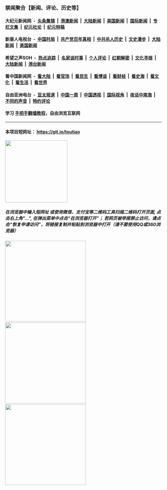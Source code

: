 ### 禁闻聚合【新闻、评论、历史等】

#### 大纪元新闻网 &nbsp;-&nbsp; [头条集锦](indexes/E头条集锦.md?t=02170402) &nbsp;|&nbsp; [港澳新闻](indexes/E港澳新闻.md?t=02170402)  &nbsp;|&nbsp; [大陆新闻](indexes/E大陆新闻.md?t=02170402) &nbsp;|&nbsp; [美国新闻](indexes/E美国新闻.md?t=02170402) &nbsp;|&nbsp; [国际新闻](indexes/E国际新闻.md?t=02170402) &nbsp;|&nbsp; [专栏文集](indexes/E专栏文集.md?t=02170402) &nbsp;|&nbsp; [纪元社论](indexes/E纪元社论.md?t=02170402) &nbsp;|&nbsp; [纪元特稿](indexes/E纪元特稿.md?t=02170402) 

#### 新唐人电视台 &nbsp;-&nbsp; [中国时局](indexes/N中国时局.md?t=02170402) &nbsp;|&nbsp; [共产党百年真相](indexes/N共产党百年真相.md?t=02170402) &nbsp;|&nbsp; [中共杀人历史](indexes/N中共杀人历史.md?t=02170402) &nbsp;|&nbsp; [文史漫步](indexes/N文史漫步.md?t=02170402) &nbsp;|&nbsp; [大陆新闻](indexes/N大陆新闻.md?t=02170402) &nbsp;|&nbsp; [美国新闻](indexes/N美国新闻.md?t=02170402)

#### 希望之声SOH &nbsp;-&nbsp; [热点追踪](indexes/H热点追踪.md?t=02170402) &nbsp;|&nbsp; [名家谈时事](indexes/H名家谈时事.md?t=02170402) &nbsp;|&nbsp; [个人评论](indexes/H个人评论.md?t=02170402)  &nbsp;|&nbsp; [红朝解密](indexes/H红朝解密.md?t=02170402) &nbsp;|&nbsp; [文化寻根](indexes/H文化寻根.md?t=02170402) &nbsp;|&nbsp; [大陆新闻](indexes/H大陆新闻.md?t=02170402) &nbsp;|&nbsp; [港台新闻](indexes/H港台新闻.md?t=02170402)

#### 看中国新闻网 &nbsp;-&nbsp; [看大陆](indexes/S看大陆.md?t=02170402) &nbsp;|&nbsp; [看官场](indexes/S看官场.md?t=02170402) &nbsp;|&nbsp; [看民生](indexes/S看民生.md?t=02170402)  &nbsp;|&nbsp; [看博谈](indexes/S看博谈.md?t=02170402) &nbsp;|&nbsp; [看财经](indexes/S看财经.md?t=02170402) &nbsp;|&nbsp; [看史海](indexes/S看史海.md?t=02170402) &nbsp;|&nbsp; [看文化](indexes/S看文化.md?t=02170402) &nbsp;|&nbsp; [看生活](indexes/S看生活.md?t=02170402) &nbsp;|&nbsp; [看世界](indexes/S看世界.md?t=02170402)

#### 自由亚洲电台 &nbsp;-&nbsp; [亚太报道](indexes/R亚太报道.md?t=02170402) &nbsp;|&nbsp; [中国一周](indexes/R中国一周.md?t=02170402) &nbsp;|&nbsp; [中国透视](indexes/R中国透视.md?t=02170402)  &nbsp;|&nbsp; [国际视角](indexes/R国际视角.md?t=02170402) &nbsp;|&nbsp; [夜话中南海](indexes/R夜话中南海.md?t=02170402) &nbsp;|&nbsp; [不同的声音](indexes/R不同的声音.md?t=02170402) &nbsp;|&nbsp; [特约评论](indexes/R特约评论.md?t=02170402)

#### 学习 [手把手翻墙教程](https://github.com/gfw-breaker/guides/wiki)，自由浏览互联网

----

#### 本项目短网址： https://git.io/toutiao
<img src="https://raw.githubusercontent.com/gfw-breaker/banned-news/master/scripts/img/qr.png" width="200px"/>  

##### 在浏览器中输入短网址 或使用微信、支付宝等二维码工具扫描二维码打开页面, 点击右上角"...", 在弹出菜单中点击“在浏览器打开”； 若网页被举报禁止访问，请点击“恢复申请访问”，将链接复制并粘贴到浏览器中打开（请不要使用QQ或360浏览器）

<img src="https://raw.githubusercontent.com/gfw-breaker/banned-news/master/scripts/img/1.png" width="260px"/> &nbsp; <img src="https://raw.githubusercontent.com/gfw-breaker/banned-news/master/scripts/img/2.png" width="260px"/> &nbsp; <img src="https://raw.githubusercontent.com/gfw-breaker/banned-news/master/scripts/img/3.png" width="260px"/>

